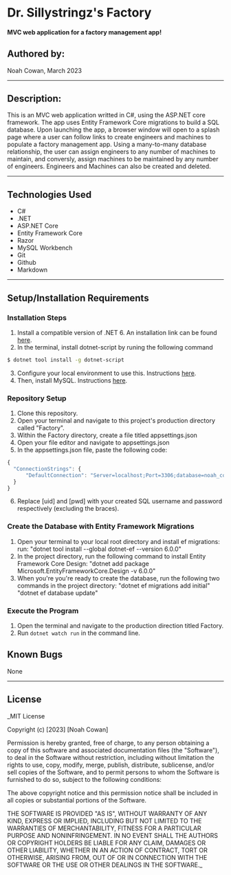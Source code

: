 # Dr. Sillystringz's Factory 

#### MVC web application for a factory management app!

## Authored by: 

Noah Cowan, March 2023

***

## Description:

This is an MVC web application writted in C#, using the ASP.NET core framework. The app uses Entity Framework Core migrations to build a SQL database. Upon launching the app, a browser window will open to a splash page where a user can follow links to create engineers and machines to populate a factory management app. Using a many-to-many database relationship, the user can assign engineers to any number of machines to maintain, and conversly, assign machines to be maintained by any number of engineers. Engineers and Machines can also be created and deleted. 
***

## Technologies Used

- C#
- .NET
- ASP.NET Core
- Entity Framework Core
- Razor
- MySQL Workbench
- Git
- Github
- Markdown
***

## Setup/Installation Requirements

### Installation Steps
1. Install a compatible version of .NET 6. An installation link can be found [here](https://dotnet.microsoft.com/en-us/download/dotnet/6.0).
2. In the terminal, install dotnet-script by runing the following command
```bash
$ dotnet tool install -g dotnet-script
```
3. Configure your local environment to use this. Instructions [here](https://www.learnhowtoprogram.com/c-and-net/getting-started-with-c/installing-dotnet-script).
4. Then, install MySQL. Instructions [here](https://www.learnhowtoprogram.com/c-and-net/getting-started-with-c/installing-and-configuring-mysql).

### Repository Setup
1. Clone this repository.
2. Open your terminal and navigate to this project's production directory called "Factory".
3. Within the Factory directory, create a file titled appsettings.json
4. Open your file editor and navigate to appsettings.json
5. In the appsettings.json file, paste the following code:
```javascript
{
  "ConnectionStrings": {
      "DefaultConnection": "Server=localhost;Port=3306;database=noah_cowan;uid=[uid];pwd=[pwd];"
  }
}
```
6. Replace [uid] and [pwd] with your created SQL username and password respectively (excluding the braces).

### Create the Database with Entity Framework Migrations
1. Open your terminal to your local root directory and install ef migrations: 
  run: "dotnet tool install --global dotnet-ef --version 6.0.0"
2. In the project directory, run the following command to install Entity Framework Core Design:
  "dotnet add package Microsoft.EntityFrameworkCore.Design -v 6.0.0"
3. When you're you're ready to create the database, run the following two commands in the project directory:
  "dotnet ef migrations add initial"
  "dotnet ef database update"

### Execute the Program
1. Open the terminal and navigate to the production direction titled Factory.
2. Run `dotnet watch run` in the command line.

## Known Bugs
None
***

## License

_MIT License

Copyright (c) [2023] [Noah Cowan]

Permission is hereby granted, free of charge, to any person obtaining a copy of this software and associated documentation files (the "Software"), to deal in the Software without restriction, including without limitation the rights to use, copy, modify, merge, publish, distribute, sublicense, and/or sell
copies of the Software, and to permit persons to whom the Software is furnished to do so, subject to the following conditions:

The above copyright notice and this permission notice shall be included in all copies or substantial portions of the Software.

THE SOFTWARE IS PROVIDED "AS IS", WITHOUT WARRANTY OF ANY KIND, EXPRESS OR IMPLIED, INCLUDING BUT NOT LIMITED TO THE WARRANTIES OF MERCHANTABILITY, FITNESS FOR A PARTICULAR PURPOSE AND NONINFRINGEMENT. IN NO EVENT SHALL THE AUTHORS OR COPYRIGHT HOLDERS BE LIABLE FOR ANY CLAIM, DAMAGES OR OTHER
LIABILITY, WHETHER IN AN ACTION OF CONTRACT, TORT OR OTHERWISE, ARISING FROM, OUT OF OR IN CONNECTION WITH THE SOFTWARE OR THE USE OR OTHER DEALINGS IN THE SOFTWARE._